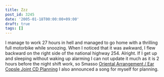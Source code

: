 ```yaml
---
title: Zzz
post_id: 3245
date: '2005-01-18T00:00:00+09:00'
draft: true
tags: []
---
```


I manage to work 27 hours in hell and managed to go home with a thrilling full motorbike while snoozing. When I noticed that it was awkward, I flew backward on the right side of the national highway 254. Alright. If I get up and sleeping without waking up alarming I can not update it much as it is 2 hours before the night shift work, so Smasso [Oriental Arrangement / Ear Copsle Joint CD Planning](http://tsubu.s104.xrea.com/thcd/) I also announced a song for myself for planning.
